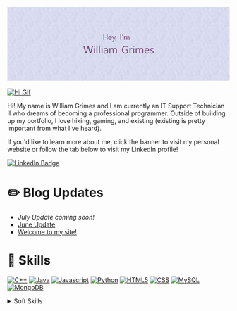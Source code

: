 [![William's Github Banner](./assets/github_read_me_header.png)](https://williamgrimes.me)

[![Hi Gif](https://media0.giphy.com/media/xT9IgG50Fb7Mi0prBC/giphy.gif?cid=ecf05e47m8p4ejxr4ip22r4mhw9p2ufa8ap06osxwb733no9&rid=giphy.gif&ct=g)](https://media0.giphy.com/media/xT9IgG50Fb7Mi0prBC/giphy.gif?cid=ecf05e47m8p4ejxr4ip22r4mhw9p2ufa8ap06osxwb733no9&rid=giphy.gif&ct=g)

Hi!  My name is William Grimes and I am currently an IT Support Technician II who dreams of becoming a professional programmer.  Outside of building up my portfolio, I love hiking, gaming, and existing (existing is pretty important from what I've heard).

If you'd like to learn more about me, click the banner to visit my personal website or follow the tab below to visit my LinkedIn profile!

[![LinkedIn Badge](https://img.shields.io/badge/LinkedIn-Profile-blue?logo=linkedin&logoColor=white&color=0D76A8)](https://www.linkedin.com/in/william-grimes-47b263140/)

# :pencil2: Blog Updates
  * *July Update coming soon!*
  * [June Update](https://williamgrimes.me/june-update/)
  * [Welcome to my site!](https://williamgrimes.me/welcome-to-my-site/)

# :dart: Skills

[![C++]()]()
[![Java]()]()
[![Javascript]()]()
[![Python]()]()
[![HTML5]()]()
[![CSS]()]()
[![MySQL]()]()
[![MongoDB]()]()

<details>
<summary>Soft Skills</summary>
 [![Communication]()]()
 [![Patience]()]()
 [![Time Management]()]()
 [![Accountable]()]()
 [![Motivated]()]()
 [![Critical Thinking]()]()
 [![Team Work]()]()
 [![Adept]()]()
</details>

